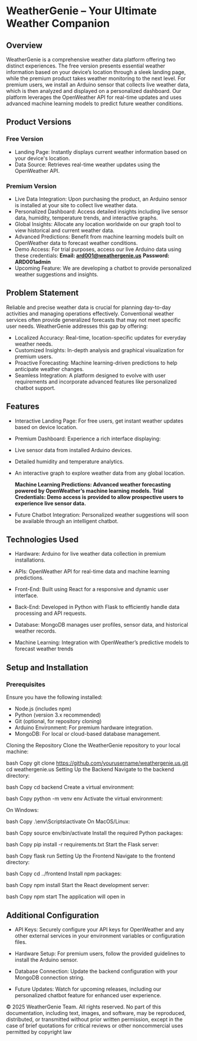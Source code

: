 # WeatherGenie – Your Ultimate Weather Companion
## Overview
WeatherGenie is a comprehensive weather data platform offering two distinct experiences. The free version presents essential weather information based on your device’s location through a sleek landing page, while the premium product takes weather monitoring to the next level. For premium users, we install an Arduino sensor that collects live weather data, which is then analyzed and displayed on a personalized dashboard. Our platform leverages the OpenWeather API for real-time updates and uses advanced machine learning models to predict future weather conditions.

## Product Versions
### Free Version
  - Landing Page: Instantly displays current weather information based on your device's location.
  - Data Source: Retrieves real-time weather updates using the OpenWeather API.

### Premium Version
  - Live Data Integration: Upon purchasing the product, an Arduino sensor is installed at your site to collect live weather data.
  - Personalized Dashboard: Access detailed insights including live sensor data, humidity, temperature trends, and interactive graphs.
  - Global Insights: Allocate any location worldwide on our graph tool to view historical and current weather data.
  - Advanced Predictions: Benefit from machine learning models built on OpenWeather data to forecast weather conditions.
  - Demo Access: For trial purposes, access our live Arduino data using these credentials:
   **Email: ard001@weathergenie.us**
    **Password: ARD001admin**
  - Upcoming Feature: We are developing a chatbot to provide personalized weather suggestions and insights.

## Problem Statement
Reliable and precise weather data is crucial for planning day-to-day activities and managing operations effectively. Conventional weather services often provide generalized forecasts that may not meet specific user needs. WeatherGenie addresses this gap by offering:

  - Localized Accuracy: Real-time, location-specific updates for everyday weather needs.
  - Customized Insights: In-depth analysis and graphical visualization for premium users.
  - Proactive Forecasting: Machine learning-driven predictions to help anticipate weather changes.
  - Seamless Integration: A platform designed to evolve with user requirements and incorporate advanced features like personalized chatbot support.

## Features

  - Interactive Landing Page: For free users, get instant weather updates based on device location.
  - Premium Dashboard: Experience a rich interface displaying:
  - Live sensor data from installed Arduino devices.
  - Detailed humidity and temperature analytics.
  - An interactive graph to explore weather data from any global location.

      **Machine Learning Predictions: Advanced weather forecasting powered by OpenWeather’s machine learning models.**
      **Trial Credentials: Demo access is provided to allow prospective users to experience live sensor data.**
  -  Future Chatbot Integration: Personalized weather suggestions will soon be available through an intelligent chatbot.

## Technologies Used
  - Hardware: Arduino for live weather data collection in premium installations.

  - APIs: OpenWeather API for real-time data and machine learning predictions.

  - Front-End: Built using React for a responsive and dynamic user interface.

  -  Back-End: Developed in Python with Flask to efficiently handle data processing and API requests.

  -  Database: MongoDB manages user profiles, sensor data, and historical weather records.

  -  Machine Learning: Integration with OpenWeather’s predictive models to forecast weather trends

## Setup and Installation
### Prerequisites
Ensure you have the following installed:

 - Node.js (includes npm)
 - Python (version 3.x recommended)
 - Git (optional, for repository cloning)
 - Arduino Environment: For premium hardware integration.
 - MongoDB: For local or cloud-based database management.

Cloning the Repository
Clone the WeatherGenie repository to your local machine:

bash
Copy
git clone https://github.com/yourusername/weathergenie.us.git
cd weathergenie.us
Setting Up the Backend
Navigate to the backend directory:

bash
Copy
cd backend
Create a virtual environment:

bash
Copy
python -m venv env
Activate the virtual environment:

On Windows:

bash
Copy
.\env\Scripts\activate
On MacOS/Linux:

bash
Copy
source env/bin/activate
Install the required Python packages:

bash
Copy
pip install -r requirements.txt
Start the Flask server:

bash
Copy
flask run
Setting Up the Frontend
Navigate to the frontend directory:

bash
Copy
cd ../frontend
Install npm packages:

bash
Copy
npm install
Start the React development server:

bash
Copy
npm start
The application will open in
## Additional Configuration
  - API Keys: Securely configure your API keys for OpenWeather and any other external services in your environment variables or configuration files.

  - Hardware Setup: For premium users, follow the provided guidelines to install the Arduino sensor.

  - Database Connection: Update the backend configuration with your MongoDB connection string.

  - Future Updates: Watch for upcoming releases, including our personalized chatbot feature for enhanced user experience.

© 2025 WeatherGenie Team. All rights reserved.
No part of this documentation, including text, images, and software, may be reproduced, distributed, or transmitted without prior written permission, except in the case of brief quotations for critical reviews or other noncommercial uses permitted by copyright law
